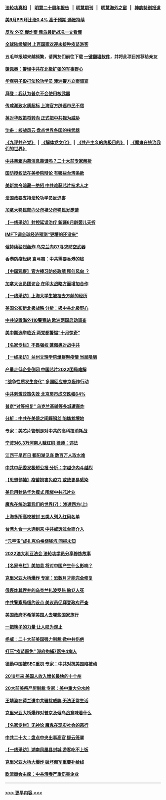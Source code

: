 #### [法轮功真相](https://github.com/gfw-breaker/truth/blob/master/README.md?t=0) &nbsp;&nbsp;|&nbsp;&nbsp; [明慧二十周年报告](https://github.com/gfw-breaker/mh-reports/blob/master/README.md?t=0) &nbsp;&nbsp;|&nbsp;&nbsp;[明慧期刊](https://github.com/gfw-breaker/mh-qikan) &nbsp;&nbsp;|&nbsp;&nbsp; [明慧海外之窗](https://github.com/gfw-breaker/mh-news/blob/master/README.md?t=0) &nbsp;&nbsp;|&nbsp;&nbsp; [神韵特别报道](https://github.com/gfw-breaker/mh-news/blob/master/shenyun.md?t=0)
#### [美9月PPI环比涨0.4% 高于预期 通胀持续](../pages/nf4514/n13843971.md?t=10130250) 
#### [反攻 外交 爆炸案 俄乌最新战况一文看懂](../pages/nf4514/n13843901.md?t=10130250) 
#### [全球陆续解封 上百国家欢迎未接种疫苗游客](../pages/nf4514/n13843840.md?t=10130250) 
#### 五毛举报越来越频繁，请网友们前往下载 [一键翻墙软件](https://github.com/gfw-breaker/ssr-accounts)，并将此项目推荐给亲友
#### [蓬佩奥：警惕中共在北极扩张的军事野心](../pages/nf4514/n13843705.md?t=10130250) 
#### [华裔男子殴打法轮功学员 澳洲警方立案调查](../pages/nf4514/n13843606.md?t=10130250) 
#### [拜登：我认为普京不会使用核武器](../pages/nf4514/n13843621.md?t=10130250) 
#### [传咸潮致水质超标 上海官方辟谣市民不信](../pages/nf4514/n13843449.md?t=10130250) 
#### [英对华政策将转向 正式把中共视为威胁](../pages/nf4514/n13843543.md?t=10130250) 
#### [沈舟：核战风云 盘点世界各国的核武器](../pages/nf4514/n13843516.md?t=10130250) 
#### [《九评共产党》](https://github.com/begood0513/9ping.md/blob/master/README.md) &nbsp;|&nbsp; [《解体党文化》](../../../../jtdwh.md/blob/master/README.md)  &nbsp;|&nbsp; [《共产主义的终极目的》](../../../../gczydzjmd.md/blob/master/README.md) &nbsp;|&nbsp; [《魔鬼在统治我们的世界》](../../../../mgztzwmdsj.md/blob/master/README.md) 
#### [中共黑箱内幕消息靠谱吗？二十大前专家解析](../pages/nf4514/n13843413.md?t=10130250) 
#### [国防授权法在美参院辩论 有哪些台湾条款](../pages/nf4514/n13843343.md?t=10130250) 
#### [美新禁令暗藏一绝招 中共难获芯片技术人才](../pages/nf4514/n13843315.md?t=10130250) 
#### [法国政要支持法轮功学员反迫害](../pages/nf4514/n13841970.md?t=10130250) 
#### [加拿大移民部向父母祖父母移民发邀请](../pages/nf4514/n13843313.md?t=10130250) 
#### [【一线采访】封控延误治疗 新疆6月龄婴儿夭折](../pages/nf4514/n13843154.md?t=10130250) 
#### [IMF下调全球经济预测“更糟的还没来”](../pages/nf4514/n13843243.md?t=10130250) 
#### [俄持续猛烈轰炸 乌克兰向G7寻求防空武器](../pages/nf4514/n13843173.md?t=10130250) 
#### [香港防疫松绑 袁弓夷：中共需要香港的钱](../pages/nf4514/n13842926.md?t=10130250) 
#### [【中国观察】官方捧习防疫政绩 释何风向 ？](../pages/nf4514/n13843166.md?t=10130250) 
#### [加拿大议员团访台 在印太战略方面增加合作](../pages/nf4514/n13842986.md?t=10130250) 
#### [【一线采访】上海大学生被拉去方舱的经历](../pages/nf4514/n13842987.md?t=10130250) 
#### [美国公布新北极战略 分析：遏中共北极野心](../pages/nf4514/n13842730.md?t=10130250) 
#### [中共设置海外110警察站 欧洲两国启动调查](../pages/nf4514/n13842597.md?t=10130250) 
#### [美中期选举临近 两党都警惕“十月惊奇”](../pages/nf4514/n13842498.md?t=10130250) 
#### [【名家专栏】不畏强权 蓬佩奥对战中共](../pages/nf4514/n13842460.md?t=10130250) 
#### [【一线采访】兰州文理学院爆群聚疫情 当局隐瞒](../pages/nf4514/n13842300.md?t=10130250) 
#### [产量走低企业倒闭 中国芯片2022困局难解](../pages/nf4514/n13842222.md?t=10130250) 
#### [“战争性质发生变化” 多国回应普京轰炸行动](../pages/nf4514/n13842518.md?t=10130250) 
#### [中共刺激政策失效 北京房市成交跌幅64%](../pages/nf4514/n13842218.md?t=10130250) 
#### [普京“对等报复” 乌克兰基辅等多城遭轰炸](../pages/nf4514/n13842292.md?t=10130250) 
#### [分析：中共在美俄之间踩钢丝 陷尴尬境地](../pages/nf4514/n13841990.md?t=10130250) 
#### [专家：美芯片管制是对中共的高科技消耗战](../pages/nf4514/n13842316.md?t=10130250) 
#### [宁波对6.3万河南人赋红码 律师：违法](../pages/nf4514/n13842291.md?t=10130250) 
#### [江西干旱百日 鄱阳湖见底 数百万人取水难](../pages/nf4514/n13842301.md?t=10130250) 
#### [中共中纪委发极短公报 分析：字越少内斗越烈](../pages/nf4514/n13842176.md?t=10130250) 
#### [【思想领袖】疫苗损害免疫力 或致更易感染](../pages/nf4514/n13821090.md?t=10130250) 
#### [美启用封杀华为模式 围堵中共芯片业](../pages/nf4514/n13841949.md?t=10130250) 
#### [魔鬼在统治着我们的世界(7)：渗透西方(上)](../pages/nf4514/n10426013.md?t=10130250) 
#### [上海多所高校被封 五类人列入红码名单](../pages/nf4514/n13841848.md?t=10130250) 
#### [台湾九合一大选到来 中共或透过台商介入](../pages/nf4514/n13841851.md?t=10130250) 
#### [“元宇宙”成扎克伯格烧钱坑 回报未知](../pages/nf4514/n13841576.md?t=10130250) 
#### [2022澳大利亚法会 法轮功学员分享修炼故事](../pages/nf4514/n13841757.md?t=10130250) 
#### [【名家专栏】美加息 将对中国产生什么影响？](../pages/nf4514/n13841817.md?t=10130250) 
#### [克里米亚大桥爆炸 专家：恐数月才能完全修复](../pages/nf4514/n13841930.md?t=10130250) 
#### [俄轰炸其吞并的乌克兰扎波罗热 逾17人死](../pages/nf4514/n13841787.md?t=10130250) 
#### [中共警察局纽约设点 美议员促拜登政府严查](../pages/nf4514/n13841856.md?t=10130250) 
#### [美国政府不希望美国人去哪些国家旅行](../pages/nf4514/n13837562.md?t=10130250) 
#### [一把筷子的力量 让人叹为观止](../pages/nf4514/n13837052.md?t=10130250) 
#### [杨威：二十大前美国强力制裁 掀中共伤疤](../pages/nf4514/n13841651.md?t=10130250) 
#### [打压“疫苗豁免” 港府拘捕7医生4病人](../pages/nf4514/n13841603.md?t=10130250) 
#### [德勤中国被SEC重罚 专家：中共对抗美国陷被动](../pages/nf4514/n13841588.md?t=10130250) 
#### [2019年来 美国人收入增长最快的十个州](../pages/nf4514/n13841563.md?t=10130250) 
#### [20大前美祭严厉制裁 专家：美中重大分水岭](../pages/nf4514/n13841523.md?t=10130250) 
#### [王靖渝在荷兰遭中共骚扰威胁 无法正常生活](../pages/nf4514/n13841496.md?t=10130250) 
#### [克里米亚大桥爆炸对普京及俄乌战意味着什么](../pages/nf4514/n13841469.md?t=10130250) 
#### [【名家专栏】无神论 魔鬼在现实社会的恶行](../pages/nf4514/n13841384.md?t=10130250) 
#### [中共二十大：盘点中央出事高官 疑云笼罩](../pages/nf4514/n13841253.md?t=10130250) 
#### [【一线采访】湖南凤凰县封城 游客吃不上饭](../pages/nf4514/n13841274.md?t=10130250) 
#### [克里米亚大桥大爆炸 破坏俄军重要补给线](../pages/nf4514/n13841402.md?t=10130250) 
#### [欧盟商会主席：中共清零严重伤害企业](../pages/nf4514/n13841330.md?t=10130250) 

----
#### [ >>> 更早内容 <<< ](../indexes/nf4514-earlier.md)
